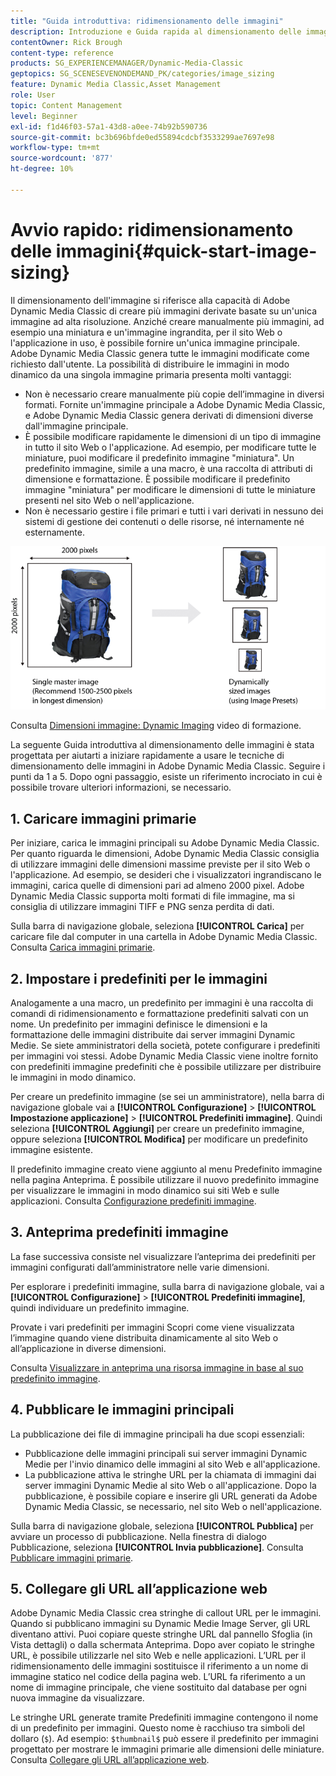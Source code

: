 ```yaml
---
title: "Guida introduttiva: ridimensionamento delle immagini"
description: Introduzione e Guida rapida al dimensionamento delle immagini per aiutarti a iniziare rapidamente a utilizzare le tecniche di dimensionamento delle immagini in Adobe Dynamic Media Classic.
contentOwner: Rick Brough
content-type: reference
products: SG_EXPERIENCEMANAGER/Dynamic-Media-Classic
geptopics: SG_SCENESEVENONDEMAND_PK/categories/image_sizing
feature: Dynamic Media Classic,Asset Management
role: User
topic: Content Management
level: Beginner
exl-id: f1d46f03-57a1-43d8-a0ee-74b92b590736
source-git-commit: bc3b696bfde0ed55894cdcbf3533299ae7697e98
workflow-type: tm+mt
source-wordcount: '877'
ht-degree: 10%

---
```


# Avvio rapido: ridimensionamento delle immagini{#quick-start-image-sizing}

Il dimensionamento dell&#39;immagine si riferisce alla capacità di Adobe Dynamic Media Classic di creare più immagini derivate basate su un&#39;unica immagine ad alta risoluzione. Anziché creare manualmente più immagini, ad esempio una miniatura e un&#39;immagine ingrandita, per il sito Web o l&#39;applicazione in uso, è possibile fornire un&#39;unica immagine principale. Adobe Dynamic Media Classic genera tutte le immagini modificate come richiesto dall&#39;utente. La possibilità di distribuire le immagini in modo dinamico da una singola immagine primaria presenta molti vantaggi:

* Non è necessario creare manualmente più copie dell’immagine in diversi formati. Fornite un&#39;immagine principale a Adobe Dynamic Media Classic, e Adobe Dynamic Media Classic genera derivati di dimensioni diverse dall&#39;immagine principale.
* È possibile modificare rapidamente le dimensioni di un tipo di immagine in tutto il sito Web o l&#39;applicazione. Ad esempio, per modificare tutte le miniature, puoi modificare il predefinito immagine &quot;miniatura&quot;. Un predefinito immagine, simile a una macro, è una raccolta di attributi di dimensione e formattazione. È possibile modificare il predefinito immagine &quot;miniatura&quot; per modificare le dimensioni di tutte le miniature presenti nel sito Web o nell&#39;applicazione.
* Non è necessario gestire i file primari e tutti i vari derivati in nessuno dei sistemi di gestione dei contenuti o delle risorse, né internamente né esternamente.

![È possibile creare più immagini derivate di dimensioni diverse dallo stesso file principale ad alta risoluzione.](/help/using/assets/is_derivative_sizes_popup.png)

Consulta [Dimensioni immagine: Dynamic Imaging](https://s7d5.scene7.com/s7viewers/html5/VideoViewer.html?videoserverurl=https://s7d5.scene7.com/is/content/&amp;emailurl=https://s7d5.scene7.com/s7/emailFriend&amp;serverUrl=https://s7d5.scene7.com/is/image/&amp;config=Scene7SharedAssets/Universal_HTML5_Video&amp;contenturl=https://s7d5.scene7.com/skins/&amp;asset=S7tutorials/557_Image%20Sizing_converted%20renamed_Dynamic%20Imaging-AVS) video di formazione.

La seguente Guida introduttiva al dimensionamento delle immagini è stata progettata per aiutarti a iniziare rapidamente a usare le tecniche di dimensionamento delle immagini in Adobe Dynamic Media Classic. Seguire i punti da 1 a 5. Dopo ogni passaggio, esiste un riferimento incrociato in cui è possibile trovare ulteriori informazioni, se necessario.

## 1. Caricare immagini primarie

Per iniziare, carica le immagini principali su Adobe Dynamic Media Classic. Per quanto riguarda le dimensioni, Adobe Dynamic Media Classic consiglia di utilizzare immagini delle dimensioni massime previste per il sito Web o l&#39;applicazione. Ad esempio, se desideri che i visualizzatori ingrandiscano le immagini, carica quelle di dimensioni pari ad almeno 2000 pixel. Adobe Dynamic Media Classic supporta molti formati di file immagine, ma si consiglia di utilizzare immagini TIFF e PNG senza perdita di dati.

Sulla barra di navigazione globale, seleziona **[!UICONTROL Carica]** per caricare file dal computer in una cartella in Adobe Dynamic Media Classic. Consulta [Carica immagini primarie](uploading-master-images.md#uploading_master_images).

## 2. Impostare i predefiniti per le immagini

Analogamente a una macro, un predefinito per immagini è una raccolta di comandi di ridimensionamento e formattazione predefiniti salvati con un nome. Un predefinito per immagini definisce le dimensioni e la formattazione delle immagini distribuite dai server immagini Dynamic Medie. Se siete amministratori della società, potete configurare i predefiniti per immagini voi stessi. Adobe Dynamic Media Classic viene inoltre fornito con predefiniti immagine predefiniti che è possibile utilizzare per distribuire le immagini in modo dinamico.

Per creare un predefinito immagine (se sei un amministratore), nella barra di navigazione globale vai a **[!UICONTROL Configurazione]** > **[!UICONTROL Impostazione applicazione]** > **[!UICONTROL Predefiniti immagine]**. Quindi seleziona **[!UICONTROL Aggiungi]** per creare un predefinito immagine, oppure seleziona **[!UICONTROL Modifica]** per modificare un predefinito immagine esistente.

Il predefinito immagine creato viene aggiunto al menu Predefinito immagine nella pagina Anteprima. È possibile utilizzare il nuovo predefinito immagine per visualizzare le immagini in modo dinamico sui siti Web e sulle applicazioni. Consulta [Configurazione predefiniti immagine](setting-image-presets.md#setting_up_image_presets).

## 3. Anteprima predefiniti immagine

La fase successiva consiste nel visualizzare l’anteprima dei predefiniti per immagini configurati dall’amministratore nelle varie dimensioni.

Per esplorare i predefiniti immagine, sulla barra di navigazione globale, vai a **[!UICONTROL Configurazione]** > **[!UICONTROL Predefiniti immagine]**, quindi individuare un predefinito immagine.

Provate i vari predefiniti per immagini Scopri come viene visualizzata l’immagine quando viene distribuita dinamicamente al sito Web o all’applicazione in diverse dimensioni.

Consulta [Visualizzare in anteprima una risorsa immagine in base al suo predefinito immagine](previewing-asset.md#previewing_an_image_asset_based_on_its_image_preset).

## 4. Pubblicare le immagini principali

La pubblicazione dei file di immagine principali ha due scopi essenziali:

* Pubblicazione delle immagini principali sui server immagini Dynamic Medie per l&#39;invio dinamico delle immagini al sito Web e all&#39;applicazione.
* La pubblicazione attiva le stringhe URL per la chiamata di immagini dai server immagini Dynamic Medie al sito Web o all&#39;applicazione. Dopo la pubblicazione, è possibile copiare e inserire gli URL generati da Adobe Dynamic Media Classic, se necessario, nel sito Web o nell&#39;applicazione.

Sulla barra di navigazione globale, seleziona **[!UICONTROL Pubblica]** per avviare un processo di pubblicazione. Nella finestra di dialogo Pubblicazione, seleziona **[!UICONTROL Invia pubblicazione]**. Consulta [Pubblicare immagini primarie](publishing-master-images.md#publishing_master_images).

## 5. Collegare gli URL all’applicazione web

Adobe Dynamic Media Classic crea stringhe di callout URL per le immagini. Quando si pubblicano immagini su Dynamic Medie Image Server, gli URL diventano attivi. Puoi copiare queste stringhe URL dal pannello Sfoglia (in Vista dettagli) o dalla schermata Anteprima. Dopo aver copiato le stringhe URL, è possibile utilizzarle nel sito Web e nelle applicazioni. L’URL per il ridimensionamento delle immagini sostituisce il riferimento a un nome di immagine statico nel codice della pagina web. L’URL fa riferimento a un nome di immagine principale, che viene sostituito dal database per ogni nuova immagine da visualizzare.

Le stringhe URL generate tramite Predefiniti immagine contengono il nome di un predefinito per immagini. Questo nome è racchiuso tra simboli del dollaro (`$`). Ad esempio: `$thumbnail$` può essere il predefinito per immagini progettato per mostrare le immagini primarie alle dimensioni delle miniature. Consulta [Collegare gli URL all’applicazione web](linking-urls-web-application.md#linking_urls_to_your_web_application).
